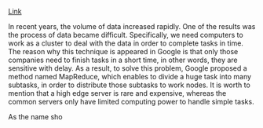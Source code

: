 [Link](https://www.usenix.org/conference/osdi-04/mapreduce-simplified-data-processing-large-clusters)

In recent years, the volume of data increased rapidly. One of the results was the process of data became difficult. Specifically, we need computers to work as a cluster to deal with the data in order to complete tasks in time. The reason why this technique is appeared in Google is that only those companies need to finish tasks in a short time, in other words, they are sensitive with delay. As a result, to solve this problem, Google proposed a method named MapReduce, which enables to divide a huge task into many subtasks, in order to distribute those subtasks to work nodes. It is worth to mention that a high edge server is rare and expensive, whereas the common servers only have limited computing power to handle simple tasks. 

As the name sho